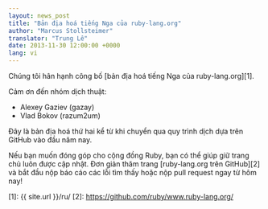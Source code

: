 ```yaml
---
layout: news_post
title: "Bản địa hoá tiếng Nga của ruby-lang.org"
author: "Marcus Stollsteimer"
translator: "Trung Lê"
date: 2013-11-30 12:00:00 +0000
lang: vi
---
```


Chúng tôi hân hạnh công bố [bản địa hoá tiếng Nga của ruby-lang.org][1].

Cảm ơn đến nhóm dịch thuật:

 * Alexey Gaziev (gazay)
 * Vlad Bokov (razum2um)

Đây là bản địa hoá thứ hai kể từ khi chuyển qua quy trình dịch dựa trên GitHub
vào đầu năm nay.

Nếu bạn muốn đóng góp cho cộng đồng Ruby, bạn có thể giúp
giữ trang chủ luôn được cập nhật. Đơn giản thăm trang
[ruby-lang.org trên GitHub][2] và bắt đầu nộp báo cáo các
lỗi tìm thấy hoặc nộp pull request ngay từ hôm nay!

[1]: {{ site.url }}/ru/
[2]: https://github.com/ruby/www.ruby-lang.org/
